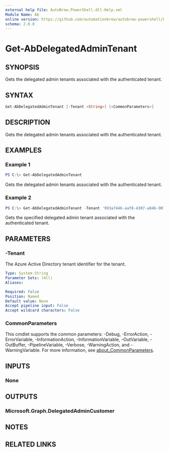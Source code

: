 ```yaml
---
external help file: AutoBrew.PowerShell.dll-Help.xml
Module Name: Ab
online version: https://github.com/automationbrew/autobrew-powershell/blob/main/docs/help/Get-AbDelegatedAdminTenant.md
schema: 2.0.0
---
```


# Get-AbDelegatedAdminTenant

## SYNOPSIS

Gets the delegated admin tenants associated with the authenticated tenant.

## SYNTAX

```powershell
Get-AbDelegatedAdminTenant [-Tenant <String>] [<CommonParameters>]
```

## DESCRIPTION

Gets the delegated admin tenants associated with the authenticated tenant.

## EXAMPLES

### Example 1

```powershell
PS C:\> Get-AbDelegatedAdminTenant
```

Gets the delegated admin tenants associated with the authenticated tenant.

### Example 2

```powershell
PS C:\> Get-AbDelegatedAdminTenant -Tenant '993a7446-aaf8-4307-a84b-9075e23c5e63'
```

Gets the specified delegated admin tenant associated with the authenticated tenant.

## PARAMETERS

### -Tenant

The Azure Active Directory tenant identifier for the tenant.

```yaml
Type: System.String
Parameter Sets: (All)
Aliases:

Required: False
Position: Named
Default value: None
Accept pipeline input: False
Accept wildcard characters: False
```

### CommonParameters

This cmdlet supports the common parameters: -Debug, -ErrorAction, -ErrorVariable, -InformationAction, -InformationVariable, -OutVariable, -OutBuffer, -PipelineVariable, -Verbose, -WarningAction, and -WarningVariable. For more information, see [about_CommonParameters](http://go.microsoft.com/fwlink/?LinkID=113216).

## INPUTS

### None

## OUTPUTS

### Microsoft.Graph.DelegatedAdminCustomer

## NOTES

## RELATED LINKS
